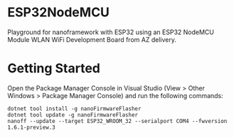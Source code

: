 # ESP32NodeMCU
Playground for nanoframework with ESP32 using an ESP32 NodeMCU Module WLAN WiFi Development Board from AZ delivery.

# Getting Started
Open the Package Manager Console in Visual Studio (View > Other Windows > Package Manager Console) and run the following commands:
```
dotnet tool install -g nanoFirmwareFlasher
dotnet tool update -g nanoFirmwareFlasher
nanoff --update --target ESP32_WROOM_32 --serialport COM4 --fwversion 1.6.1-preview.3
```
